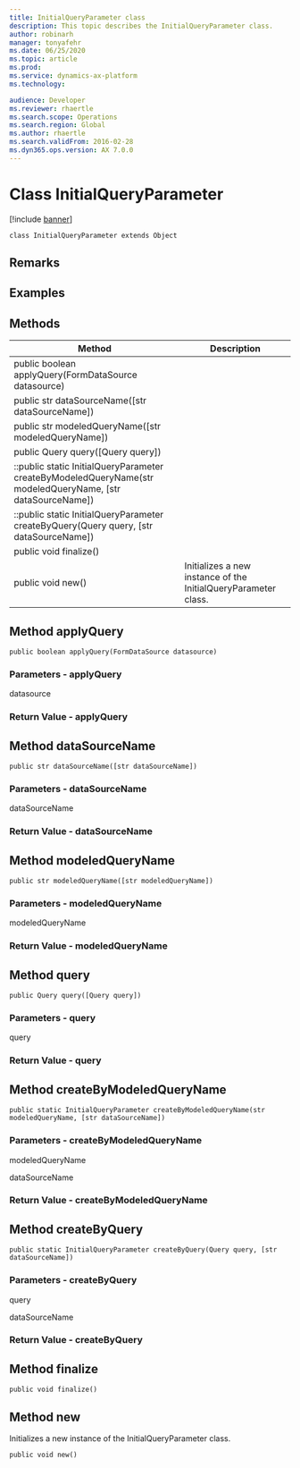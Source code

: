 ```yaml
---
title: InitialQueryParameter class
description: This topic describes the InitialQueryParameter class.
author: robinarh
manager: tonyafehr
ms.date: 06/25/2020
ms.topic: article
ms.prod: 
ms.service: dynamics-ax-platform
ms.technology: 

audience: Developer
ms.reviewer: rhaertle
ms.search.scope: Operations
ms.search.region: Global
ms.author: rhaertle
ms.search.validFrom: 2016-02-28
ms.dyn365.ops.version: AX 7.0.0
---
```


# Class InitialQueryParameter

[!include [banner](../includes/banner.md)]

```xpp
class InitialQueryParameter extends Object
```

## Remarks

## Examples

## Methods

| Method                                                                                                       | Description                                                    |
|--------------------------------------------------------------------------------------------------------------|----------------------------------------------------------------|
| public boolean applyQuery(FormDataSource datasource)                                                         |                                                                |
| public str dataSourceName(\[str dataSourceName\])                                                            |                                                                |
| public str modeledQueryName(\[str modeledQueryName\])                                                        |                                                                |
| public Query query(\[Query query\])                                                                          |                                                                |
| ::public static InitialQueryParameter createByModeledQueryName(str modeledQueryName, \[str dataSourceName\]) |                                                                |
| ::public static InitialQueryParameter createByQuery(Query query, \[str dataSourceName\])                     |                                                                |
| public void finalize()                                                                                       |                                                                |
| public void new()                                                                                            | Initializes a new instance of the InitialQueryParameter class. |

## Method applyQuery

```xpp
public boolean applyQuery(FormDataSource datasource)
```

### Parameters - applyQuery

datasource  

### Return Value - applyQuery

## Method dataSourceName

```xpp
public str dataSourceName([str dataSourceName])
```

### Parameters - dataSourceName

dataSourceName  

### Return Value - dataSourceName

## Method modeledQueryName

```xpp
public str modeledQueryName([str modeledQueryName])
```

### Parameters - modeledQueryName

modeledQueryName  

### Return Value - modeledQueryName

## Method query

```xpp
public Query query([Query query])
```

### Parameters - query

query  

### Return Value - query

## Method createByModeledQueryName

```xpp
public static InitialQueryParameter createByModeledQueryName(str modeledQueryName, [str dataSourceName])
```

### Parameters - createByModeledQueryName

modeledQueryName  

<!-- -->

dataSourceName  

### Return Value - createByModeledQueryName

## Method createByQuery

```xpp
public static InitialQueryParameter createByQuery(Query query, [str dataSourceName])
```

### Parameters - createByQuery

query  

<!-- -->

dataSourceName  

### Return Value - createByQuery

## Method finalize

```xpp
public void finalize()
```

## Method new

Initializes a new instance of the InitialQueryParameter class.

```xpp
public void new()
```

